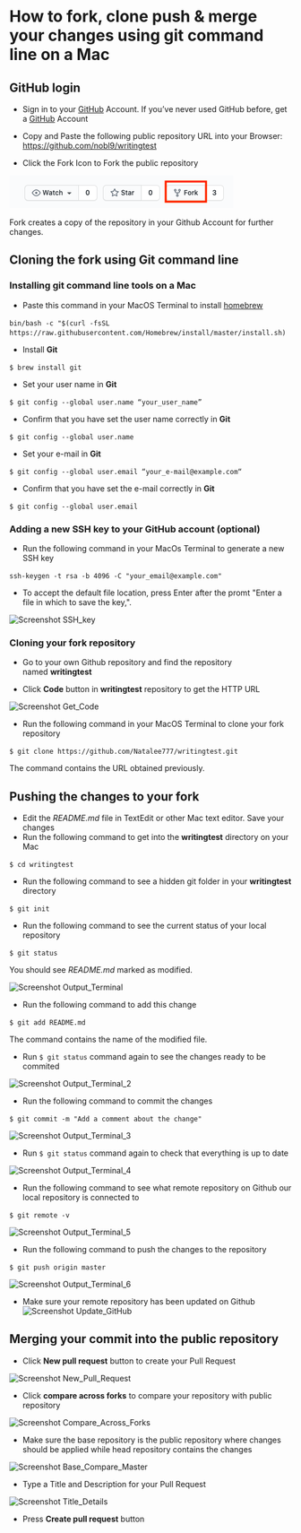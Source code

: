 # How to fork, clone push & merge your changes using git command line on a Mac
## GitHub login
* Sign in to your [GitHub](https://github.com/login) Account. If you’ve never used GitHub before, get a [GitHub](https://github.com) Account
* Copy and Paste the following public repository URL into your Browser: 
https://github.com/nobl9/writingtest

* Click the Fork Icon to Fork the public repository

![Screenshot Fork_Icon](https://github.com/Natalee777/Documentation-Test-Task-nobl9/blob/main/ForkIcon.png)

Fork creates a copy of the repository in your Github Account for further changes.

## Cloning the fork using Git command line
### Installing git command line tools on a Mac

* Paste this command in your MacOS Terminal to install [homebrew](https://brew.sh)

```bin/bash -c "$(curl -fsSL https://raw.githubusercontent.com/Homebrew/install/master/install.sh)```
* Install **Git**

```$ brew install git```
* Set your user name in **Git**

```$ git config --global user.name “your_user_name”```
* Confirm that you have set the user name correctly in **Git**

```$ git config --global user.name```
* Set your e-mail in **Git**

```$ git config --global user.email “your_e-mail@example.com“```
* Confirm that you have set the e-mail correctly in **Git**

```$ git config --global user.email```

### Adding a new SSH key to your GitHub account (optional)
* Run the following command in your MacOs Terminal to generate a new SSH key

```ssh-keygen -t rsa -b 4096 -C "your_email@example.com"```

* To accept the default file location, press Enter after the promt "Enter a file in which to save the key,". 

![Screenshot SSH_key](https://github.com/Natalee777/Documentation-Test-Task-nobl9/blob/main/SSH%20key%20Output.png)

### Cloning your fork repository

* Go to your own Github repository and find the repository named **writingtest**

* Click **Code** button in **writingtest** repository to get the HTTP URL

![Screenshot Get_Code](https://github.com/Natalee777/Documentation-Test-Task-nobl9/blob/main/GetCode.png)

*  Run the following command in your MacOS Terminal to clone your fork repository

```$ git clone https://github.com/Natalee777/writingtest.git```

The command contains the URL obtained previously.


## Pushing the changes to your fork

* Edit the *README.md* file in TextEdit or other Mac text editor. Save your changes
* Run the following command to get into the **writingtest** directory on your Mac

```$ cd writingtest```

* Run the following command to see a hidden git folder in your **writingtest** directory

```$ git init```

* Run the following command to see the current status of your local repository

```$ git status```

You should see *README.md* marked as modified.

![Screenshot Output_Terminal](https://github.com/Natalee777/Documentation-Test-Task-nobl9/blob/main/Output%20Terminal.png)

* Run the following command to add this change

```$ git add README.md```

The command contains the name of the modified file.

* Run ```$ git status``` command again to see the changes ready to be commited

![Screenshot Output_Terminal_2](https://github.com/Natalee777/Documentation-Test-Task-nobl9/blob/main/Output%20Teminal%202.png)

* Run the following command to commit the changes

```$ git commit -m "Add a comment about the change"```

![Screenshot Output_Terminal_3](https://github.com/Natalee777/Documentation-Test-Task-nobl9/blob/main/Output%20Teminal%203.png)

* Run ```$ git status``` command again to check that everything is up to date

![Screenshot Output_Terminal_4](https://github.com/Natalee777/Documentation-Test-Task-nobl9/blob/main/Output%20Terminal%204.png)

* Run the following command to see what remote repository on Github our local repository is connected to

```$ git remote -v```

![Screenshot Output_Terminal_5](https://github.com/Natalee777/Documentation-Test-Task-nobl9/blob/main/Output%20Terminal%205.png)

* Run the following command to push the changes to the repository

```$ git push origin master```

![Screenshot Output_Terminal_6](https://github.com/Natalee777/Documentation-Test-Task-nobl9/blob/main/Output%20Terminal%206.png)

* Make sure your remote repository has been updated on Github
![Screenshot Update_GitHub](https://github.com/Natalee777/Documentation-Test-Task-nobl9/blob/main/UpdateGitHub.png)

## Merging your commit into the public repository

* Click **New pull request** button to create your Pull Request

![Screenshot New_Pull_Request](https://github.com/Natalee777/Documentation-Test-Task-nobl9/blob/main/New%20Pull%20Request.png)

* Click **compare across forks** to compare your repository with public repository

![Screenshot Compare_Across_Forks](https://github.com/Natalee777/Documentation-Test-Task-nobl9/blob/main/Compare%20Across%20Forks.png)

* Make sure the base repository is the public repository where changes should be applied while head repository contains the changes  

![Screenshot Base_Compare_Master](https://github.com/Natalee777/Documentation-Test-Task-nobl9/blob/main/BaseCompareMaster.png)

* Type a Title and Description for your Pull Request

![Screenshot Title_Details](https://github.com/Natalee777/Documentation-Test-Task-nobl9/blob/main/TitleDetails.png)

* Press **Create pull request** button
